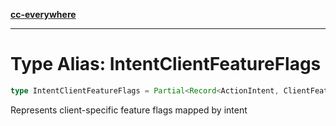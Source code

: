 [**cc-everywhere**](../../../../../index.md)

***

# Type Alias: IntentClientFeatureFlags

```ts
type IntentClientFeatureFlags = Partial<Record<ActionIntent, ClientFeatureFlags>>;
```

Represents client-specific feature flags mapped by intent
